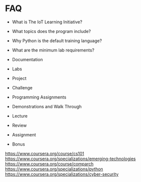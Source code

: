 FAQ
==

- What is The IoT Learning Initiative?
- What topics does the program include?
- Why Python is the default training language?
- What are the minimum lab requirements?

- Documentation
- Labs
- Project
- Challenge

- Programming Assignments
- Demonstrations and Walk Through

- Lecture
- Review
- Assignment
- Bonus

https://www.coursera.org/course/cs101
https://www.coursera.org/specializations/emerging-technologies
https://www.coursera.org/course/comparch
https://www.coursera.org/specializations/python
https://www.coursera.org/specializations/cyber-security
